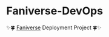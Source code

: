 # Faniverse-DevOps
✨🍀 [Faniverse](https://github.com/orgs/Faniverse2024/repositories) Deployment Project 🍀✨
